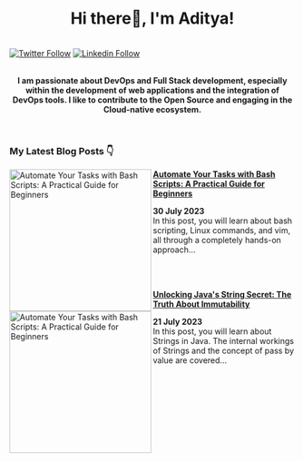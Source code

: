 <div align="center">
<h1> Hi there👋, I'm Aditya! </h1>
</div>
<br/>
<div>
  <a href="https://twitter.com/adityastwt1"><img src="https://img.shields.io/badge/Twitter-1DA1F2?style=for-the-badge&logo=twitter&logoColor=white" alt="Twitter Follow"></a>
  <a href="https://www.linkedin.com/in/adityadike/"><img src="https://img.shields.io/badge/Linkedin-0077B5?style=for-the-badge&logo=linkedin&logoColor=white" alt="Linkedin Follow"></a>
</div>
<br/>
<div align="center">
  <p> <strong>
  I am passionate about DevOps and Full Stack development, especially within the development of web applications and the integration of DevOps tools. I like to contribute to the Open Source and    engaging in the Cloud-native ecosystem. 
  </strong>
  </p>
    
</div>
<br/>
<h3>My Latest Blog Posts 👇</h3>

<!-- HASHNODE_BLOG:START -->
<div>
  <p>
    <a href="https://adityadike.hashnode.dev/automate-your-tasks-with-bash-scripts-a-practical-guide-for-beginners">
      <img src="https://cdn.hashnode.com/res/hashnode/image/upload/v1690452699496/c8059263-66ee-4a93-8d00-d210e7b7a57b.jpeg?w=1600&h=840&fit=crop&crop=entropy&auto=compress,format&format=webp" alt="Automate Your Tasks with Bash Scripts: A Practical Guide for Beginners" width="250px" align="left">
    </a>
    <a href="https://adityadike.hashnode.dev/automate-your-tasks-with-bash-scripts-a-practical-guide-for-beginners" title="Automate Your Tasks with Bash Scripts: A Practical Guide for Beginners">
      <strong>Automate Your Tasks with Bash Scripts: A Practical Guide for Beginners</strong>
    </a>
    <div><strong>30 July 2023</strong></div>
     In this post, you will learn about bash scripting, Linux commands, and vim, all through a completely hands-on approach...
  </p>
<br/>
<br/>
  <p>
    <a href="https://adityadike.hashnode.dev/unlocking-javas-string-secret-the-truth-about-immutability">
      <img src="https://cdn.hashnode.com/res/hashnode/image/upload/v1689919874627/4afbab00-3bfb-4628-a537-2fe10b2c50fc.jpeg?w=1600&h=840&fit=crop&crop=entropy&auto=compress,format&format=webp" alt="Automate Your Tasks with Bash Scripts: A Practical Guide for Beginners" width="250px" align="left">
    </a>
    <a href="https://adityadike.hashnode.dev/unlocking-javas-string-secret-the-truth-about-immutability" title="Unlocking Java's String Secret: The Truth About Immutability">
      <strong>Unlocking Java's String Secret: The Truth About Immutability</strong>
    </a>
    <div><strong>21 July 2023</strong></div>
    In this post, you will learn about Strings in Java. The internal workings of Strings and the concept of pass by value are covered...
  </p>
</div>
<!-- HASHNODE_BLOG:END -->









 
